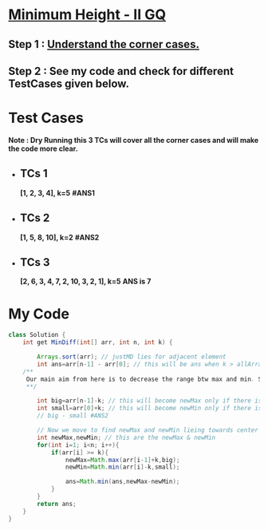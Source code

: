 # [Minimum Height - II GQ](https://practice.geeksforgeeks.org/problems/minimize-the-heights3351/1#)

## Step 1 : [**Understand the corner cases.**](https://youtu.be/o9WG7t6EKZo)

## Step 2 : **See my code and check for different TestCases given below.**

# Test Cases
**Note : Dry Running this 3 TCs will cover all the corner cases and will make the code more clear.**

- ## TCs 1
  **[1, 2, 3, 4], k=5** **#ANS1**
- ## TCs 2
  **[1, 5, 8, 10], k=2** **#ANS2**
- ## TCs 3
  **[2, 6, 3, 4, 7, 2, 10, 3, 2, 1], k=5** **ANS is 7**

# My Code

```java
class Solution {
    int get MinDiff(int[] arr, int n, int k) {

        Arrays.sort(arr); // justMD lies for adjacent element
        int ans=arr[n-1] - arr[0]; // this will be ans when k > allArrayElements #ANS1
    /**
     Our main aim from here is to decrease the range btw max and min. So answer will be more favourable when newMax and newMin are lieing towards the center of array.
     **/

        int big=arr[n-1]-k; // this will become newMax only if there is no newMax lieing towards center of array.
        int small=arr[0]+k; // this will become newMin only if there is no newMin lieing towards center of array.
        // big - small #ANS2

        // Now we move to find newMax and newMin lieing towards center of array. If not found then #ANS2 or #ANS1 will be return.
        int newMax,newMin; // this are the newMax & newMin
        for(int i=1; i<n; i++){
            if(arr[i] >= k){
                newMax=Math.max(arr[i-1]+k,big);
                newMin=Math.min(arr[i]-k,small);

                ans=Math.min(ans,newMax-newMin);
            }
        }
        return ans;
    }
}
```

